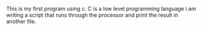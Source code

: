 This is my first program using c.
C is a low level programming language 
i am writing a script that runs through the processor and print the result in another file. 
